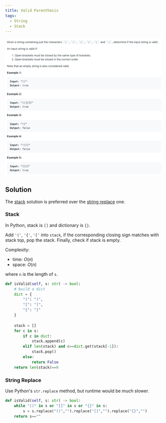 ```yaml
---
title: Valid Parenthesis
tags:
  - String
  - Stack
---
```


<img class="medium-zoom" src="/algo/valid-parentheses.png" alt="https://leetcode.com/problems/valid-parentheses">

## Solution

The [stack](#stack) solution is preferred over the [string replace](#string-replace) one.

### Stack

In Python, stack is `[]` and dictionary is `{}`.

Add `'('`, `'{'`, `'['` into `stack`, if the corresponding closing sign matches with stack top, pop the stack. Finally, check if stack is empty.

Complexity:

- time: $O(n)$
- space: $O(n)$

where `n` is the length of `s`.

```py
def isValid(self, s: str) -> bool:
    # build a dict
    dict = {
        "(": ")",
        "[": "]",
        "{": "}"
    }

    stack = []
    for c in s:
        if c in dict:
            stack.append(c)
        elif len(stack) and c==dict.get(stack[-1]):
            stack.pop()
        else:
            return False
    return len(stack)==0
```

### String Replace

Use Python's `str.replace` method, but runtime would be much slower.

```py
def isValid(self, s: str) -> bool:
    while "()" in s or "[]" in s or "{}" in s:
        s = s.replace("()","").replace("[]","").replace("{}","")
    return s==""
```
